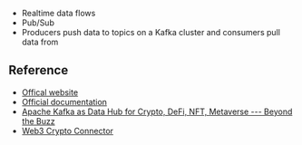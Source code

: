 
- Realtime data flows
- Pub/Sub
- Producers push data to topics on a Kafka cluster and consumers pull data from 


## Reference 

- [Offical website](https://kafka.apache.org/)
- [Official documentation](https://kafka.apache.org/documentation/)
- [Apache Kafka as Data Hub for Crypto, DeFi, NFT, Metaverse --- Beyond the Buzz](https://kai-waehner.medium.com/apache-kafka-as-data-hub-for-crypto-defi-nft-metaverse-beyond-the-buzz-406305d22c1b)
- [Web3 Crypto Connector](https://github.com/satran004/kafka-web3-connector)
